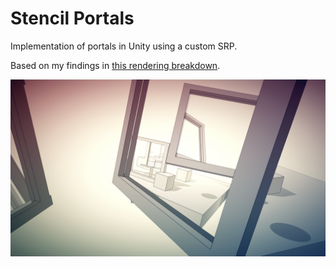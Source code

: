 # Stencil Portals

Implementation of portals in Unity using a custom SRP.

Based on my findings in [this rendering breakdown](https://docs.google.com/document/d/1LHPYsLO8YfwPQLLgAokjVDdtufuwKa7nnPRX3bM35zA/edit?usp=sharing).

![cool image](https://github.com/JohnCorby/StencilPortals/blob/main/cool%20image.png)
